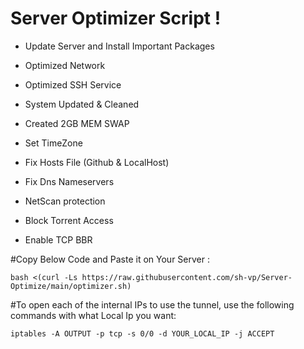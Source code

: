 # Server Optimizer Script !



- Update Server and Install Important Packages
 
- Optimized Network

- Optimized SSH Service
  
- System Updated & Cleaned
  
- Created 2GB MEM SWAP

- Set TimeZone

- Fix Hosts File (Github & LocalHost)

- Fix Dns Nameservers

- NetScan protection

- Block Torrent Access

- Enable TCP BBR


#Copy Below Code and Paste it on Your Server :

```
bash <(curl -Ls https://raw.githubusercontent.com/sh-vp/Server-Optimize/main/optimizer.sh)
```

#To open each of the internal IPs to use the tunnel, use the following commands with what Local Ip you want:

```
iptables -A OUTPUT -p tcp -s 0/0 -d YOUR_LOCAL_IP -j ACCEPT 
 ``` 
